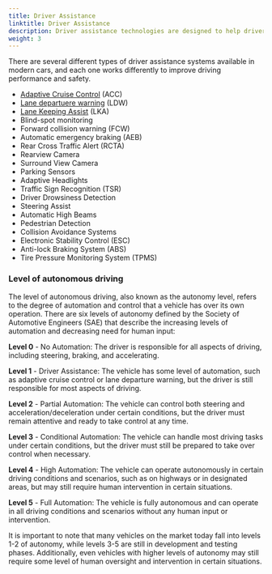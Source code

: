 ```yaml
---
title: Driver Assistance
linktitle: Driver Assistance
description: Driver assistance technologies are designed to help drivers operate their vehicles more safely and efficiently. EVKX.net gives you details about the different systems in EVs.
weight: 3
---
```

<!-- markdownlint-disable MD033 -->
There are several different types of driver assistance systems available in modern cars, and each one works differently to improve driving performance and safety.


- [Adaptive Cruise Control](adaptivecruisecontrol) (ACC)
- [Lane departuere warning](lanedeparturewarning) (LDW)
- [Lane Keeping Assist](lanekeepingassist) (LKA)
- Blind-spot monitoring
- Forward collision warning (FCW)
- Automatic emergency braking (AEB)
- Rear Cross Traffic Alert (RCTA)
- Rearview Camera
- Surround View Camera
- Parking Sensors
- Adaptive Headlights
- Traffic Sign Recognition (TSR)
- Driver Drowsiness Detection
- Steering Assist
- Automatic High Beams
- Pedestrian Detection
- Collision Avoidance Systems
- Electronic Stability Control (ESC)
- Anti-lock Braking System (ABS)
- Tire Pressure Monitoring System (TPMS)

### Level of autonomous driving

The level of autonomous driving, also known as the autonomy level, refers to the degree of automation and control that a vehicle has over its own operation. There are six levels of autonomy defined by the Society of Automotive Engineers (SAE) that describe the increasing levels of automation and decreasing need for human input:

**Level 0** - No Automation: The driver is responsible for all aspects of driving, including steering, braking, and accelerating.

**Level 1** - Driver Assistance: The vehicle has some level of automation, such as adaptive cruise control or lane departure warning, but the driver is still responsible for most aspects of driving.

**Level 2** - Partial Automation: The vehicle can control both steering and acceleration/deceleration under certain conditions, but the driver must remain attentive and ready to take control at any time.

**Level 3** - Conditional Automation: The vehicle can handle most driving tasks under certain conditions, but the driver must still be prepared to take over control when necessary.

**Level 4** - High Automation: The vehicle can operate autonomously in certain driving conditions and scenarios, such as on highways or in designated areas, but may still require human intervention in certain situations.

**Level 5** - Full Automation: The vehicle is fully autonomous and can operate in all driving conditions and scenarios without any human input or intervention.

It is important to note that many vehicles on the market today fall into levels 1-2 of autonomy, while levels 3-5 are still in development and testing phases. Additionally, even vehicles with higher levels of autonomy may still require some level of human oversight and intervention in certain situations.